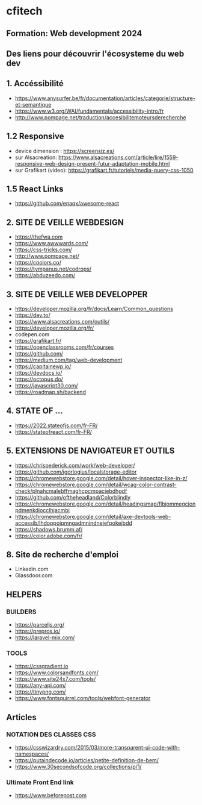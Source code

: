 # cfitech

## Formation: Web development 2024

## Des liens pour découvrir l'écosysteme du web dev

## 1. Accéssibilité

- <https://www.anysurfer.be/fr/documentation/articles/categorie/structure-et-semantique>
- <https://www.w3.org/WAI/fundamentals/accessibility-intro/fr>
- <http://www.pompage.net/traduction/accesibilitemoteursderecherche>

## 1.2 Responsive 
- device dimension : <https://screensiz.es/>
- sur Alsacreation: <https://www.alsacreations.com/article/lire/1559-responsive-web-design-present-futur-adaptation-mobile.html>
- sur Grafikart (video): <https://grafikart.fr/tutoriels/media-query-css-1050>

## 1.5 React Links
- <https://github.com/enaqx/awesome-react>

## 2. SITE DE VEILLE WEBDESIGN

- <https://thefwa.com>
- <https://www.awwwards.com/>
- <https://css-tricks.com/>
- <http://www.pompage.net/>
- <https://coolors.co/>
- <https://tympanus.net/codrops/>
- <https://abduzeedo.com/>

## 3. SITE DE VEILLE WEB DEVELOPPER

- <https://developer.mozilla.org/fr/docs/Learn/Common_questions>
- <https://dev.to/>
- <https://www.alsacreations.com/outils/>
- <https://developer.mozilla.org/fr/>
- codepen.com
- <https://grafikart.fr/>
- <https://openclassrooms.com/fr/courses>
- <https://github.com/>
- <https://medium.com/tag/web-development>
- <https://capitainewp.io/>
- <https://devdocs.io/>
- <https://octopus.do/>
- <https://javascript30.com/>
- <https://roadmap.sh/backend>

## 4. STATE OF …

- <https://2022.stateofjs.com/fr-FR/>
- <https://stateofreact.com/fr-FR/>

## 5. EXTENSIONS DE NAVIGATEUR ET OUTILS

- <https://chrispederick.com/work/web-developer/>
- <https://github.com/igorlogius/localstorage-editor>
- <https://chromewebstore.google.com/detail/hover-inspector-like-in-z/>
- <https://chromewebstore.google.com/detail/wcag-color-contrast-check/plnahcmalebffmaghcpcmpaciebdhgdf>
- <https://github.com/oftheheadland/Colorblindly>
- <https://chromewebstore.google.com/detail/headingsmap/flbjommegcjonpdmenkdiocclhjacmbi>
- <https://chromewebstore.google.com/detail/axe-devtools-web-accessib/lhdoppojpmngadmnindnejefpokejbdd>
- <https://shadows.brumm.af/>
- <https://color.adobe.com/fr/>

## 8. Site de recherche d'emploi

- Linkedin.com
- Glassdoor.com

## HELPERS

### BUILDERS

- <https://parceljs.org/>
- <https://prepros.io/>
- <https://laravel-mix.com/>

### TOOLS

- <https://cssgradient.io>
- <https://www.colorsandfonts.com/>
- <https://www.site24x7.com/tools/>
- <https://any-api.com/>
- <https://tinypng.com/>
- <https://www.fontsquirrel.com/tools/webfont-generator>

## Articles

### NOTATION DES CLASSES CSS

- <https://csswizardry.com/2015/03/more-transparent-ui-code-with-namespaces/>
- <https://putaindecode.io/articles/petite-definition-de-bem/>
- <https://www.30secondsofcode.org/collections/p/1/>


### Ultimate Front End link
- <https://www.beforepost.com> 
